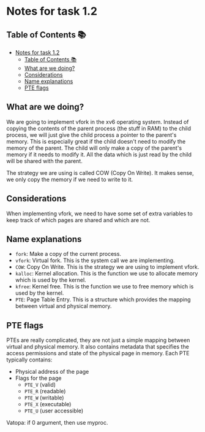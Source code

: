 # Notes for task 1.2

## Table of Contents 📚

- [Notes for task 1.2](#notes-for-task-12)
  - [Table of Contents 📚](#table-of-contents-)
  - [What are we doing?](#what-are-we-doing)
  - [Considerations](#considerations)
  - [Name explanations](#name-explanations)
  - [PTE flags](#pte-flags)

## What are we doing?

We are going to implement vfork in the xv6 operating system.
Instead of copying the contents of the parent process (the stuff in RAM) to the child process, we will just give the child process a pointer to the parent's memory.
This is especially great if the child doesn't need to modify the memory of the parent.
The child will only make a copy of the parent's memory if it needs to modify it.
All the data which is just read by the child will be shared with the parent.

The strategy we are using is called COW (Copy On Write). It makes sense, we only copy the memory if we need to write to it.

## Considerations

When implementing vfork, we need to have some set of extra variables to keep track of which pages are shared and which are not.

## Name explanations

- `fork`: Make a copy of the current process.
- `vfork`: Virtual fork. This is the system call we are implementing.
- `COW`: Copy On Write. This is the strategy we are using to implement vfork.
- `kalloc`: Kernel allocation. This is the function we use to allocate memory which is used by the kernel.
- `kfree`: Kernel free. This is the function we use to free memory which is used by the kernel.
- `PTE`: Page Table Entry. This is a structure which provides the mapping between virtual and physical memory.

## PTE flags

PTEs are really complicated, they are not just a simple mapping between virtual and physical memory.
It also contains metadata that specifies the access permissions and state of the physical page in memory.
Each PTE typically contains:

- Physical address of the page
- Flags for the page
  - `PTE_V` (valid)
  - `PTE_R` (readable)
  - `PTE_W` (writable)
  - `PTE_X` (executable)
  - `PTE_U` (user accessible)

Vatopa: if 0 argument, then use myproc.
